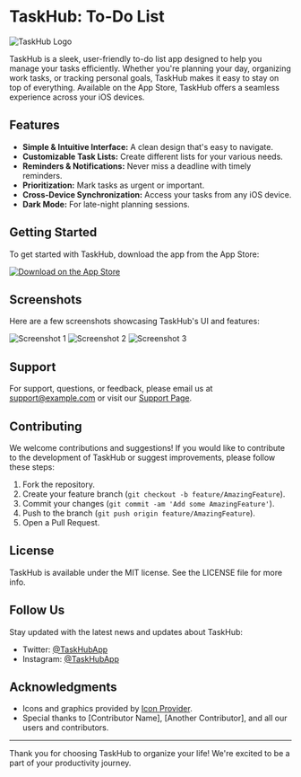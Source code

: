 # TaskHub: To-Do List

![TaskHub Logo](path/to/logo/if/available.png)

TaskHub is a sleek, user-friendly to-do list app designed to help you manage your tasks efficiently. Whether you're planning your day, organizing work tasks, or tracking personal goals, TaskHub makes it easy to stay on top of everything. Available on the App Store, TaskHub offers a seamless experience across your iOS devices.

## Features

- **Simple & Intuitive Interface:** A clean design that's easy to navigate.
- **Customizable Task Lists:** Create different lists for your various needs.
- **Reminders & Notifications:** Never miss a deadline with timely reminders.
- **Prioritization:** Mark tasks as urgent or important.
- **Cross-Device Synchronization:** Access your tasks from any iOS device.
- **Dark Mode:** For late-night planning sessions.

## Getting Started

To get started with TaskHub, download the app from the App Store:

[![Download on the App Store](path/to/appstore/badge.png)](https://apps.apple.com/us/app/taskhub-to-do-list/id6449981854)

## Screenshots

Here are a few screenshots showcasing TaskHub's UI and features:

![Screenshot 1](path/to/screenshot1.png)
![Screenshot 2](path/to/screenshot2.png)
![Screenshot 3](path/to/screenshot3.png)

## Support

For support, questions, or feedback, please email us at support@example.com or visit our [Support Page](your_support_page_url).

## Contributing

We welcome contributions and suggestions! If you would like to contribute to the development of TaskHub or suggest improvements, please follow these steps:

1. Fork the repository.
2. Create your feature branch (`git checkout -b feature/AmazingFeature`).
3. Commit your changes (`git commit -am 'Add some AmazingFeature'`).
4. Push to the branch (`git push origin feature/AmazingFeature`).
5. Open a Pull Request.

## License

TaskHub is available under the MIT license. See the LICENSE file for more info.

## Follow Us

Stay updated with the latest news and updates about TaskHub:

- Twitter: [@TaskHubApp](your_twitter_link)
- Instagram: [@TaskHubApp](your_instagram_link)

## Acknowledgments

- Icons and graphics provided by [Icon Provider](their_website).
- Special thanks to [Contributor Name], [Another Contributor], and all our users and contributors.

---

Thank you for choosing TaskHub to organize your life! We're excited to be a part of your productivity journey.
